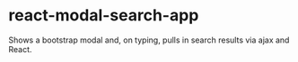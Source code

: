 # react-modal-search-app
Shows a bootstrap modal and, on typing, pulls in search results via ajax and React.

